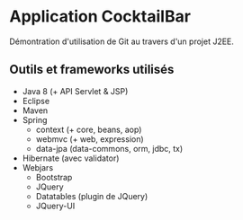 # Application CocktailBar
Démontration d'utilisation de Git au travers d'un projet J2EE.

## Outils et frameworks utilisés
- Java 8 (+ API Servlet & JSP)
- Eclipse
- Maven
- Spring
  - context (+ core, beans, aop)
  - webmvc (+ web, expression)
  - data-jpa (data-commons, orm, jdbc, tx)
- Hibernate (avec validator)
- Webjars
  - Bootstrap
  - JQuery
  - Datatables (plugin de JQuery)
  - JQuery-UI

